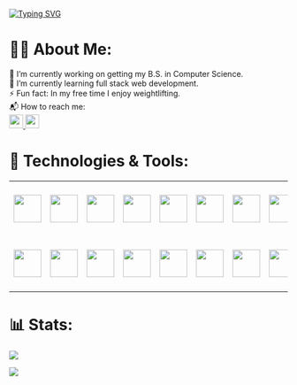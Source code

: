 [![Typing SVG](https://readme-typing-svg.demolab.com?font=Noto+Sans+JP&weight=500&size=40&pause=1000&color=FFFFFF&background=FFFFFF00&center=true&vCenter=true&width=1012&height=56&lines=%F0%9F%91%8B+Hi%2C+I'm+Patrick+Lisiecki)](https://git.io/typing-svg)

# 👨‍💻 About Me:
🔭 I’m currently working on getting my B.S. in Computer Science. <br>
🌱 I’m currently learning full stack web development. <br>
⚡ Fun fact: In my free time I enjoy weightlifting. <br>
📬 How to reach me: <br>
<a href="https://www.linkedin.com/in/patricklisiecki/">
  <img src="https://img.shields.io/badge/LinkedIn-0077B5?style=for-the-badge&logo=linkedin&logoColor=white" height="25" style="max-width: 100%;">
</a>
<a href="mailto:impatricklisiecki@gmail.com">
    <img src="https://img.shields.io/badge/Gmail-D14836?style=for-the-badge&logo=gmail&logoColor=white" height="25" style="max-width: 100%;">
</a>

# 🧰 Technologies & Tools:
<table>
  <tr>
    <td align="center" height="100" width="100"><img height="50" width="50" src="https://cdn.jsdelivr.net/gh/devicons/devicon/icons/html5/html5-original.svg" /></td>
    <td align="center" height="100" width="100"><img height="50" width="50" src="https://cdn.jsdelivr.net/gh/devicons/devicon/icons/css3/css3-original.svg" /></td>
    <td align="center" height="100" width="100"><img height="50" width="50" src="https://cdn.jsdelivr.net/gh/devicons/devicon/icons/javascript/javascript-original.svg" /></td>
    <td align="center" height="100" width="100"><img height="50" width="50" src="https://cdn.jsdelivr.net/gh/devicons/devicon/icons/typescript/typescript-original.svg" /></td>
    <td align="center" height="100" width="100"><img height="50" width="50" src="https://cdn.jsdelivr.net/gh/devicons/devicon/icons/nodejs/nodejs-original.svg" /></td>
    <td align="center" height="100" width="100"><img height="50" width="50" src="https://cdn.jsdelivr.net/gh/devicons/devicon/icons/react/react-original.svg" /></td>
    <td align="center" height="100" width="100"><img height="50" width="50" src="https://cdn.jsdelivr.net/gh/devicons/devicon/icons/jest/jest-plain.svg" /></td>   
    <td align="center" height="100" width="100"><img height="50" width="50" src="https://cdn.jsdelivr.net/gh/devicons/devicon/icons/vscode/vscode-original.svg" /></td>
  </tr>
  <tr>
    <td align="center" height="100" width="100"><img height="50" width="50" src="https://cdn.jsdelivr.net/gh/devicons/devicon/icons/cplusplus/cplusplus-original.svg" /></td>
    <td align="center" height="100" width="100"><img height="50" width="50" src="https://cdn.jsdelivr.net/gh/devicons/devicon/icons/java/java-original.svg" /></td>
    <td align="center" height="100" width="100"><img height="50" width="50" src="https://cdn.jsdelivr.net/gh/devicons/devicon/icons/python/python-original.svg" /></td>
    <td align="center" height="100" width="108"><img height="50" width="50" src="https://cdn.jsdelivr.net/gh/devicons/devicon/icons/php/php-original.svg" /></td>
    <td align="center" height="100" width="100"><img height="50" width="50" src="https://cdn.jsdelivr.net/gh/devicons/devicon/icons/mysql/mysql-original.svg" /></td>
    <td align="center" height="100" width="100"><img height="50" width="50" src="https://cdn.jsdelivr.net/gh/devicons/devicon/icons/mongodb/mongodb-original.svg" /></td>
    <td align="center" height="100" width="100"><img height="50" width="50" src="https://cdn.jsdelivr.net/gh/devicons/devicon/icons/postgresql/postgresql-original.svg" /></td>
    <td align="center" height="100" width="100"><img height="50" width="50" src="https://cdn.jsdelivr.net/gh/devicons/devicon/icons/git/git-original.svg" /></td>                        
  </tr>
</table>

# 📊 Stats:
![](https://github-readme-stats.vercel.app/api?username=PatrickLisiecki&theme=tokyonight&hide_border=false&include_all_commits=true&count_private=true)<br/>

[![](https://visitcount.itsvg.in/api?id=PatrickLisiecki&icon=2&color=12)](https://visitcount.itsvg.in)
